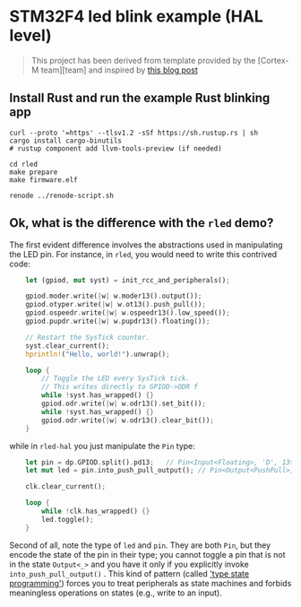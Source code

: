 # STM32F4 led blink example (HAL level) 

> This project has been derived from template provided by the [Cortex-M team][team] and inspired by [this blog post](https://dev.to/apollolabsbin/stm32f4-embedded-rust-at-the-hal-gpio-button-controlled-blinking-20a3)

## Install Rust and run the example Rust blinking app 

```shell
curl --proto '=https' --tlsv1.2 -sSf https://sh.rustup.rs | sh
cargo install cargo-binutils
# rustup component add llvm-tools-preview (if needed)

cd rled
make prepare
make firmware.elf

renode ../renode-script.sh
```

## Ok, what is the difference with the `rled` demo?

The first evident difference involves the abstractions used in manipulating the LED pin. For instance, in `rled`, you would need to write this contrived code:
```rust
    let (gpiod, mut syst) = init_rcc_and_peripherals();

    gpiod.moder.write(|w| w.moder13().output());
    gpiod.otyper.write(|w| w.ot13().push_pull());
    gpiod.ospeedr.write(|w| w.ospeedr13().low_speed());
    gpiod.pupdr.write(|w| w.pupdr13().floating());

    // Restart the SysTick counter.
    syst.clear_current();
    hprintln!("Hello, world!").unwrap();

    loop {
        // Toggle the LED every SysTick tick.
        // This writes directly to GPIOD->ODR f
        while !syst.has_wrapped() {}
        gpiod.odr.write(|w| w.odr13().set_bit());
        while !syst.has_wrapped() {}
        gpiod.odr.write(|w| w.odr13().clear_bit());
    }

```

while in `rled-hal` you just manipulate the `Pin` type:

```rust
    let pin = dp.GPIOD.split().pd13;   // Pin<Input<Floating>, 'D', 13>
    let mut led = pin.into_push_pull_output(); // Pin<Output<PushPull>, 'D', 13>

    clk.clear_current();

    loop {
        while !clk.has_wrapped() {}
        led.toggle();
    }
```

Second of all, note the type of `led` and `pin`. They are both `Pin`, but they encode the state of the pin in their type; you cannot toggle a pin that is not in the state `Output<_>` and you have it only if you explicitly invoke `into_push_pull_output()` . This kind of pattern (called  ['type state programming'](https://docs.rust-embedded.org/book/static-guarantees/state-machines.html)) forces you to treat peripherals as state machines and forbids meaningless operations on states (e.g., write to an input). 